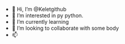 - 👋 Hi, I’m @Keletgithub
- 👀 I’m interested in py python. 
- 🌱 I’m currently learning 
- 💞️ I’m looking to collaborate with some body 
- 📫 

<!---
Keletgithub/Keletgithub is a ✨ special ✨ repository because its `README.md` (this file) appears on your GitHub profile.
You can click the Preview link to take a look at your changes.
--->
